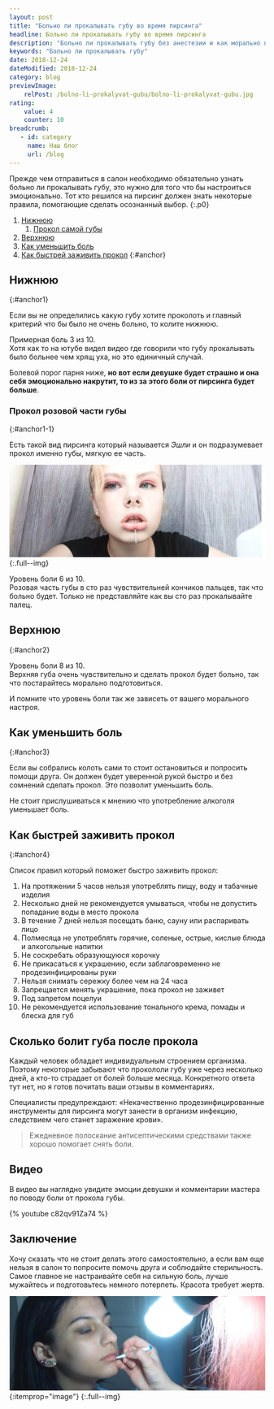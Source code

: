 ```yaml
---
layout: post
title: "Больно ли прокалывать губу во время пирсинга"
headline: Больно ли прокалывать губу во время пирсинга
description: "Больно ли прокалывать губу без анестезии и как морально подготовиться к пирсингу"
keywords: "Больно ли прокалывать губу"
date: 2018-12-24
dateModified: 2018-12-24
category: blog
previewImage: 
    relPost: /bolno-li-prokalyvat-gubu/bolno-li-prokalyvat-gubu.jpg
rating: 
    value: 4
    counter: 10
breadcrumb:
   - id: category
     name: Наш блог
     url: /blog
---
```


Прежде чем отправиться в салон необходимо обязательно узнать больно ли прокалывать губу, это нужно для того что бы настроиться эмоционально. Тот кто решился на пирсинг должен знать некоторые правила, помогающие сделать осознанный выбор.
{:.p0}

1. [Нижнюю](#anchor1)
    1. [Прокол самой губы](#anchor1-1)
2. [Верхнюю](#anchor2)
2. [Как уменьшить боль](#anchor3)
2. [Как быстрей заживить прокол](#anchor4)
{:#anchor}

## Нижнюю
{:#anchor1}

Если вы не определились какую губу хотите проколоть и главный критерий что бы было не очень больно, то колите нижнюю.
 
Примерная боль 3 из 10.   
Хотя как то на ютубе видел видео где говорили что губу прокалывать было больнее чем хрящ уха, но это единичный случай.

Болевой порог парня ниже, **но вот если девушке будет страшно и она себя эмоционально накрутит, то из за этого боли от пирсинга будет больше**.

### Прокол розовой части губы
{:#anchor1-1}

Есть такой вид пирсинга который называется *Эшли* и он подразумевает прокол именно губы, мягкую ее часть.

![sss](/assets/image/src/bolno-li-prokalyvat-gubu/bolno-li-prokalyvat-gubu-eshli.jpg)
 {:.full--img}
 

Уровень боли 6 из 10.   
Розовая часть губы в сто раз чувствительней кончиков пальцев, так что больно будет. Только не представляйте как вы сто раз прокалывайте палец. 

## Верхнюю
{:#anchor2}

Уровень боли 8 из 10.   
Верхняя губа очень чувствительно и сделать прокол будет больно, так что постарайтесь морально подготовиться. 

И помните что уровень боли так же зависеть от вашего морального настроя.

## Как уменьшить боль
{:#anchor3}

Если вы собрались колоть сами то стоит остановиться и попросить помощи друга. Он должен будет уверенной рукой быстро и без сомнений сделать прокол. Это позволит уменьшить боль.

Не стоит прислушиваться к мнению что употребление алкоголя уменьшает боль.

## Как быстрей заживить прокол
{:#anchor4}

Список правил который поможет быстро заживить прокол:

1. На протяжении 5 часов нельзя употреблять пищу, воду и табачные изделия
2. Несколько дней не рекомендуется умываться, чтобы не допустить попадание воды в место прокола
3. В течение 7 дней нельзя посещать баню, сауну или распаривать лицо
4. Полмесяца не употреблять горячие, соленые, острые, кислые блюда и алкогольные напитки
5. Не соскребать образующуюся корочку
6. Не прикасаться к украшению, если заблаговременно не продезинфицированы руки
7. Нельзя снимать сережку более чем на 24 часа
8. Запрещается менять украшение, пока прокол не заживет
9. Под запретом поцелуи
10. Не рекомендуется использование тонального крема, помады и блеска для губ

## Сколько болит губа после прокола

Каждый человек обладает индивидуальным строением организма. Поэтому некоторые забывают что прокололи губу уже через несколько дней, а кто-то страдает от болей больше месяца. Конкретного ответа тут нет, но я готов почитать ваши отзывы в комментариях.

Специалисты предупреждают: «Некачественно продезинфицированные инструменты для пирсинга могут занести в организм инфекцию, следствием чего станет заражение крови».

> Ежедневное полоскание антисептическими средствами также хорошо помогает снять боли.

## Видео 

В видео вы наглядно увидите эмоции девушки и комментарии мастера по поводу боли от прокола губы.

{% youtube c82qv91Za74 %}

## Заключение

Хочу сказать что не стоит делать этого самостоятельно, а если вам еще нельзя в салон то попросите помочь друга и соблюдайте стерильность. Самое главное не настраивайте себя на сильную боль, лучше мужайтесь и подготовьтесь немного потерпеть. Красота требует жертв.


![Больно ли прокалывать губу](/assets/image/src/bolno-li-prokalyvat-gubu/bolno-li-prokalyvat-gubu2.jpg){:itemprop="image"}
{:.full--img}
 